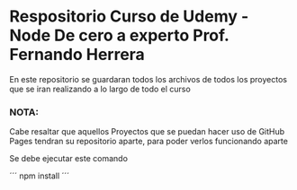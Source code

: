 # Respositorio Curso de Udemy - Node De cero a experto Prof. Fernando Herrera

<p> En este repositorio se guardaran todos los archivos de todos los proyectos que se iran realizando
a lo largo de todo el curso </p>

### NOTA:

Cabe resaltar que aquellos Proyectos que se puedan hacer uso de GitHub Pages tendran su repositorio aparte,
para poder verlos funcionando aparte


<span>Se debe ejecutar este comando</span>

´´´
npm install
´´´
